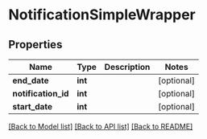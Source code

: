 # NotificationSimpleWrapper

## Properties
Name | Type | Description | Notes
------------ | ------------- | ------------- | -------------
**end_date** | **int** |  | [optional] 
**notification_id** | **int** |  | [optional] 
**start_date** | **int** |  | [optional] 

[[Back to Model list]](../README.md#documentation-for-models) [[Back to API list]](../README.md#documentation-for-api-endpoints) [[Back to README]](../README.md)


